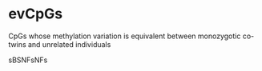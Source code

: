 # evCpGs
CpGs whose methylation variation is equivalent between monozygotic co-twins and unrelated individuals 

sBSNFsNFs
